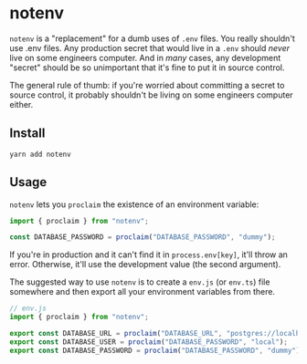 # notenv

`notenv` is a "replacement" for a dumb uses of `.env` files. You really shouldn't use .env files. Any production secret that would live in a `.env` should _never_ live on some engineers computer. And in _many_ cases, any development "secret" should be so unimportant that it's fine to put it in source control.

The general rule of thumb: if you're worried about committing a secret to source control, it probably shouldn't be living on some engineers computer either.

## Install

```
yarn add notenv
```

## Usage

`notenv` lets you `proclaim` the existence of an environment variable:

```ts
import { proclaim } from "notenv";

const DATABASE_PASSWORD = proclaim("DATABASE_PASSWORD", "dummy");
```

If you're in production and it can't find it in `process.env[key]`, it'll throw an error. Otherwise, it'll use the development value (the second argument).

The suggested way to use `notenv` is to create a `env.js` (or `env.ts`) file somewhere and then export all your environment variables from there.

```ts
// env.js
import { proclaim } from "notenv";

export const DATABASE_URL = proclaim("DATABASE_URL", "postgres://localh..");
export const DATABASE_USER = proclaim("DATABASE_PASSWORD", "local");
export const DATABASE_PASSWORD = proclaim("DATABASE_PASSWORD", "dummy");
```

